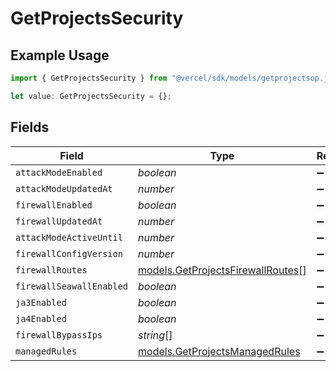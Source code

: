 # GetProjectsSecurity

## Example Usage

```typescript
import { GetProjectsSecurity } from "@vercel/sdk/models/getprojectsop.js";

let value: GetProjectsSecurity = {};
```

## Fields

| Field                                                                        | Type                                                                         | Required                                                                     | Description                                                                  |
| ---------------------------------------------------------------------------- | ---------------------------------------------------------------------------- | ---------------------------------------------------------------------------- | ---------------------------------------------------------------------------- |
| `attackModeEnabled`                                                          | *boolean*                                                                    | :heavy_minus_sign:                                                           | N/A                                                                          |
| `attackModeUpdatedAt`                                                        | *number*                                                                     | :heavy_minus_sign:                                                           | N/A                                                                          |
| `firewallEnabled`                                                            | *boolean*                                                                    | :heavy_minus_sign:                                                           | N/A                                                                          |
| `firewallUpdatedAt`                                                          | *number*                                                                     | :heavy_minus_sign:                                                           | N/A                                                                          |
| `attackModeActiveUntil`                                                      | *number*                                                                     | :heavy_minus_sign:                                                           | N/A                                                                          |
| `firewallConfigVersion`                                                      | *number*                                                                     | :heavy_minus_sign:                                                           | N/A                                                                          |
| `firewallRoutes`                                                             | [models.GetProjectsFirewallRoutes](../models/getprojectsfirewallroutes.md)[] | :heavy_minus_sign:                                                           | N/A                                                                          |
| `firewallSeawallEnabled`                                                     | *boolean*                                                                    | :heavy_minus_sign:                                                           | N/A                                                                          |
| `ja3Enabled`                                                                 | *boolean*                                                                    | :heavy_minus_sign:                                                           | N/A                                                                          |
| `ja4Enabled`                                                                 | *boolean*                                                                    | :heavy_minus_sign:                                                           | N/A                                                                          |
| `firewallBypassIps`                                                          | *string*[]                                                                   | :heavy_minus_sign:                                                           | N/A                                                                          |
| `managedRules`                                                               | [models.GetProjectsManagedRules](../models/getprojectsmanagedrules.md)       | :heavy_minus_sign:                                                           | N/A                                                                          |